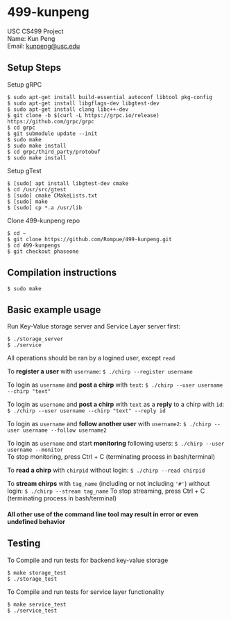 # 499-kunpeng
USC CS499 Project  
Name: Kun Peng  
Email: kunpeng@usc.edu  

## Setup Steps
Setup gRPC

	$ sudo apt-get install build-essential autoconf libtool pkg-config
	$ sudo apt-get install libgflags-dev libgtest-dev
	$ sudo apt-get install clang libc++-dev
	$ git clone -b $(curl -L https://grpc.io/release) https://github.com/grpc/grpc
	$ cd grpc
	$ git submodule update --init
	$ sudo make
	$ sudo make install
	$ cd grpc/third_party/protobuf
	$ sudo make install

Setup gTest

	$ [sudo] apt install libgtest-dev cmake
	$ cd /usr/src/gtest
	$ [sudo] cmake CMakeLists.txt
	$ [sudo] make
	$ [sudo] cp *.a /usr/lib
	
Clone 499-kunpeng repo

    $ cd ~
    $ git clone https://github.com/Rompue/499-kunpeng.git
	$ cd 499-kunpengs
	$ git checkout phaseone


## Compilation instructions
	$ sudo make

## Basic example usage
Run Key-Value storage server and Service Layer server first:  

	$ ./storage_server
	$ ./service

All operations should be ran by a logined user, except `read`  

To **register a user** with `username`: `$ ./chirp --register username`   

To login as `username` and **post a chirp** with `text`: `$ ./chirp --user username --chirp "text"`  

To login as `username` and **post a chirp** with `text` as a **reply** to a chirp with `id`: `$ ./chirp --user username --chirp "text" --reply id`

To login as `username` and **follow another user** with `username2`: `$ ./chirp --user username --follow username2`   

To login as `username` and start **monitoring** following users: `$ ./chirp --user username --monitor`  
To stop monitoring, press Ctrl + C (terminating process in bash/terminal)

To **read a chirp** with `chirpid` without login: `$ ./chirp --read chirpid` 

To **stream chirps** with `tag_name` (including or not including `'#'`) without login: `$ ./chirp --stream tag_name`
To stop streaming, press Ctrl + C (terminating process in bash/terminal)

#### All other use of the command line tool may result in error or even undefined behavior

## Testing

To Compile and run tests for backend key-value storage  

	$ make storage_test
	$ ./storage_test

To Compile and run tests for service layer functionality  

	$ make service_test
	$ ./service_test


